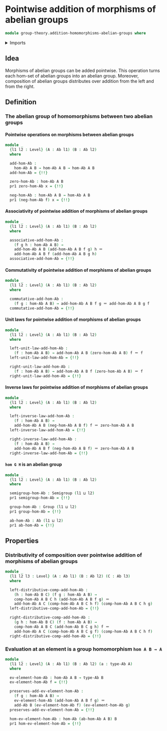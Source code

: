 # Pointwise addition of morphisms of abelian groups

```agda
module group-theory.addition-homomorphisms-abelian-groups where
```

<details><summary>Imports</summary>

```agda
open import foundation.action-on-identifications-functions
open import foundation.dependent-pair-types
open import foundation.identity-types
open import foundation.universe-levels

open import group-theory.abelian-groups
open import group-theory.groups
open import group-theory.homomorphisms-abelian-groups
open import group-theory.semigroups
```

</details>

## Idea

Morphisms of abelian groups can be added pointwise. This operation turns each
hom-set of abelian groups into an abelian group. Moreover, composition of
abelian groups distributes over addition from the left and from the right.

## Definition

### The abelian group of homomorphisms between two abelian groups

#### Pointwise operations on morphisms between abelian groups

```agda
module _
  {l1 l2 : Level} (A : Ab l1) (B : Ab l2)
  where

  add-hom-Ab :
    hom-Ab A B → hom-Ab A B → hom-Ab A B
  add-hom-Ab = {!!}

  zero-hom-Ab : hom-Ab A B
  pr1 zero-hom-Ab x = {!!}

  neg-hom-Ab : hom-Ab A B → hom-Ab A B
  pr1 (neg-hom-Ab f) x = {!!}
```

#### Associativity of pointwise addition of morphisms of abelian groups

```agda
module _
  {l1 l2 : Level} (A : Ab l1) (B : Ab l2)
  where

  associative-add-hom-Ab :
    (f g h : hom-Ab A B) →
    add-hom-Ab A B (add-hom-Ab A B f g) h ＝
    add-hom-Ab A B f (add-hom-Ab A B g h)
  associative-add-hom-Ab = {!!}
```

#### Commutativity of pointwise addition of morphisms of abelian groups

```agda
module _
  {l1 l2 : Level} (A : Ab l1) (B : Ab l2)
  where

  commutative-add-hom-Ab :
    (f g : hom-Ab A B) → add-hom-Ab A B f g ＝ add-hom-Ab A B g f
  commutative-add-hom-Ab = {!!}
```

#### Unit laws for pointwise addition of morphisms of abelian groups

```agda
module _
  {l1 l2 : Level} (A : Ab l1) (B : Ab l2)
  where

  left-unit-law-add-hom-Ab :
    (f : hom-Ab A B) → add-hom-Ab A B (zero-hom-Ab A B) f ＝ f
  left-unit-law-add-hom-Ab = {!!}

  right-unit-law-add-hom-Ab :
    (f : hom-Ab A B) → add-hom-Ab A B f (zero-hom-Ab A B) ＝ f
  right-unit-law-add-hom-Ab = {!!}
```

#### Inverse laws for pointwise addition of morphisms of abelian groups

```agda
module _
  {l1 l2 : Level} (A : Ab l1) (B : Ab l2)
  where

  left-inverse-law-add-hom-Ab :
    (f : hom-Ab A B) →
    add-hom-Ab A B (neg-hom-Ab A B f) f ＝ zero-hom-Ab A B
  left-inverse-law-add-hom-Ab = {!!}

  right-inverse-law-add-hom-Ab :
    (f : hom-Ab A B) →
    add-hom-Ab A B f (neg-hom-Ab A B f) ＝ zero-hom-Ab A B
  right-inverse-law-add-hom-Ab = {!!}
```

#### `hom G H` is an abelian group

```agda
module _
  {l1 l2 : Level} (A : Ab l1) (B : Ab l2)
  where

  semigroup-hom-Ab : Semigroup (l1 ⊔ l2)
  pr1 semigroup-hom-Ab = {!!}

  group-hom-Ab : Group (l1 ⊔ l2)
  pr1 group-hom-Ab = {!!}

  ab-hom-Ab : Ab (l1 ⊔ l2)
  pr1 ab-hom-Ab = {!!}
```

## Properties

### Distributivity of composition over pointwise addition of morphisms of abelian groups

```agda
module _
  {l1 l2 l3 : Level} (A : Ab l1) (B : Ab l2) (C : Ab l3)
  where

  left-distributive-comp-add-hom-Ab :
    (h : hom-Ab B C) (f g : hom-Ab A B) →
    comp-hom-Ab A B C h (add-hom-Ab A B f g) ＝
    add-hom-Ab A C (comp-hom-Ab A B C h f) (comp-hom-Ab A B C h g)
  left-distributive-comp-add-hom-Ab = {!!}

  right-distributive-comp-add-hom-Ab :
    (g h : hom-Ab B C) (f : hom-Ab A B) →
    comp-hom-Ab A B C (add-hom-Ab B C g h) f ＝
    add-hom-Ab A C (comp-hom-Ab A B C g f) (comp-hom-Ab A B C h f)
  right-distributive-comp-add-hom-Ab = {!!}
```

### Evaluation at an element is a group homomorphism `hom A B → A`

```agda
module _
  {l1 l2 : Level} (A : Ab l1) (B : Ab l2) (a : type-Ab A)
  where

  ev-element-hom-Ab : hom-Ab A B → type-Ab B
  ev-element-hom-Ab f = {!!}

  preserves-add-ev-element-hom-Ab :
    (f g : hom-Ab A B) →
    ev-element-hom-Ab (add-hom-Ab A B f g) ＝
    add-Ab B (ev-element-hom-Ab f) (ev-element-hom-Ab g)
  preserves-add-ev-element-hom-Ab = {!!}

  hom-ev-element-hom-Ab : hom-Ab (ab-hom-Ab A B) B
  pr1 hom-ev-element-hom-Ab = {!!}
```
